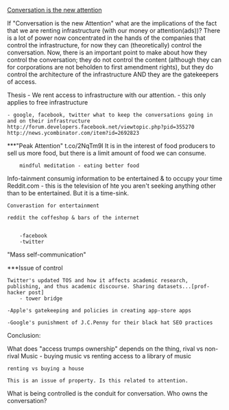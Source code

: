 
[Conversation is the new attention](http://www.alistapart.com/articles/conversation-is-the-new-attention/)

If "Conversation is the new Attention" what are the implications of the fact that we are renting infrastructure (with our money or attention(ads))? There is a lot of power now concentrated in the hands of the companies that control the infrastructure, for now they can (theoretically) control the conversation. Now, there is an important point to make about how they control the conversation; they do not control the content (although they can for corporations are not beholden to first amendment rights), but they do control the architecture of the infrastructure AND they are the gatekeepers of access. 



Thesis - We rent access to infrastructure with our attention.
    - this only applies to free infrastructure
    
    - google, facebook, twitter what to keep the conversations going in and on their infrastructure
    http://forum.developers.facebook.net/viewtopic.php?pid=355270
    http://news.ycombinator.com/item?id=2692823
    
        
***"Peak Attention" t.co/2NqTm9I
        It is in the interest of food producers to sell us more food, but there is a limit amount of food we can consume.

        mindful meditation - eating better food
  
Info-tainment
    consumig information to be entertained & to occupy your time
    Reddit.com - this is the television of hte 
        you aren't seeking anything other than to be entertained. But it is a time-sink.
    
    Converastion for entertainment
    
    reddit the coffeshop & bars of the internet
    
    
        -facebook
        -twitter
    
  "Mass self-communication"
    
***Issue of control
    
    Twitter's updated TOS and how it affects academic research, publishing, and thus academic discourse. Sharing datasets...[prof-hacker post]
        - tower bridge

    -Apple's gatekeeping and policies in creating app-store apps

    -Google's punishment of J.C.Penny for their black hat SEO practices



Conclusion:

What does "access trumps ownership" 
    depends on the thing, rival vs non-rival
    Music - buying music vs renting access to a library of music
    
    renting vs buying a house
    
    This is an issue of property. Is this related to attention.
    
What is being controlled is the conduit for conversation. 
Who owns the conversation?